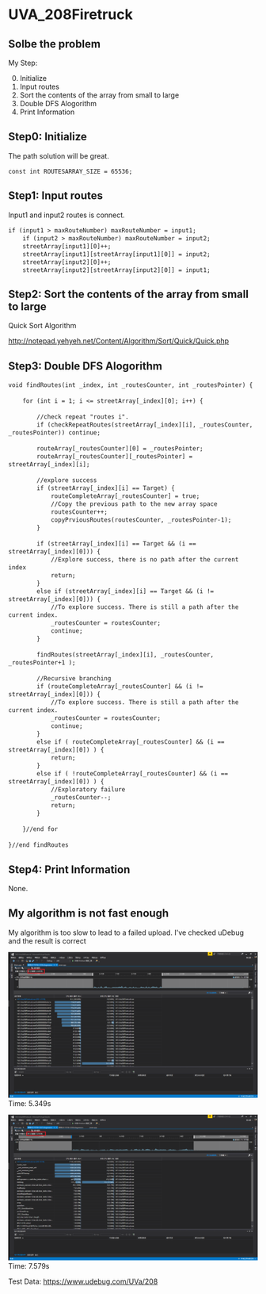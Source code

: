 # UVA_208Firetruck

## Solbe the problem

My Step:

0. Initialize
1. Input routes
2. Sort the contents of the array from small to large
3. Double DFS Alogorithm
4. Print Information

## Step0: Initialize
The path solution will be great.

	const int ROUTESARRAY_SIZE = 65536;

## Step1: Input routes
Input1 and input2 routes is connect.

	if (input1 > maxRouteNumber) maxRouteNumber = input1;
		if (input2 > maxRouteNumber) maxRouteNumber = input2;
		streetArray[input1][0]++;
		streetArray[input1][streetArray[input1][0]] = input2;
		streetArray[input2][0]++;
		streetArray[input2][streetArray[input2][0]] = input1;
		
## Step2: Sort the contents of the array from small to large
Quick Sort Algorithm

http://notepad.yehyeh.net/Content/Algorithm/Sort/Quick/Quick.php 

## Step3: Double DFS Alogorithm

	void findRoutes(int _index, int _routesCounter, int _routesPointer) {

		for (int i = 1; i <= streetArray[_index][0]; i++) {

			//check repeat "routes i".
			if (checkRepeatRoutes(streetArray[_index][i], _routesCounter, _routesPointer)) continue;

			routeArray[_routesCounter][0] = _routesPointer;
			routeArray[_routesCounter][_routesPointer] = streetArray[_index][i];

			//explore success
			if (streetArray[_index][i] == Target) {
				routeCompleteArray[_routesCounter] = true;
				//Copy the previous path to the new array space
				routesCounter++;
				copyPrviousRoutes(routesCounter, _routesPointer-1);
			}

			if (streetArray[_index][i] == Target && (i == streetArray[_index][0])) {
				//Explore success, there is no path after the current index
				return;
			}
			else if (streetArray[_index][i] == Target && (i != streetArray[_index][0])) {
				//To explore success. There is still a path after the current index.
				_routesCounter = routesCounter;
				continue;
			}

			findRoutes(streetArray[_index][i], _routesCounter, _routesPointer+1 );

			//Recursive branching
			if (routeCompleteArray[_routesCounter] && (i != streetArray[_index][0])) {
				//To explore success. There is still a path after the current index.
				_routesCounter = routesCounter;
				continue;
			}
			else if ( routeCompleteArray[_routesCounter] && (i == streetArray[_index][0]) ) {
				return;
			}
			else if ( !routeCompleteArray[_routesCounter] && (i == streetArray[_index][0]) ) {
				//Exploratory failure
				_routesCounter--;
				return;
			}

		}//end for

	}//end findRoutes
	
## Step4: Print Information
None.

## My algorithm is not fast enough
My algorithm is too slow to lead to a failed upload.
I've checked uDebug and the result is correct

![AcceableAlgorithm](/Image/AcceableAlgorithm.png)
Time: 5.349s 

![MyAlgorithmSpeed](/Image/MyAlgorithmSpeed.png)
Time: 7.579s

Test Data: https://www.udebug.com/UVa/208